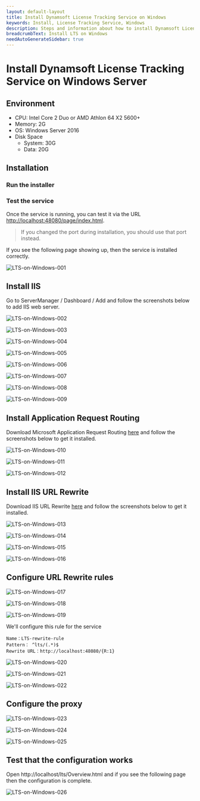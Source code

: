 ```yaml
---
layout: default-layout
title: Install Dynamsoft License Tracking Service on Windows
keywords: Install, License Tracking Service, Windows
description: Steps and information about how to install Dynamsoft License Tracking Service on Windows
breadcrumbText: Install LTS on Windows
needAutoGenerateSidebar: true
---
```


# Install Dynamsoft License Tracking Service on Windows Server

## Environment

* CPU: Intel Core 2 Duo or AMD Athlon 64 X2 5600+
* Memory: 2G
* OS: Windows Server 2016
* Disk Space
  + System: 30G
  + Data: 20G

## Installation

### Run the installer

### Test the service

Once the service is running, you can test it via the URL [http://localhost:48080/page/index.html](http://localhost:48080/page/index.html).

> If you changed the port during installation, you should use that port instead.

If you see the following page showing up, then the service is installed correctly.

![LTS-on-Windows-001]({{site.assets}}imgs/ltsonwin-001.png)

## Install IIS

Go to ServerManager / Dashboard / Add and follow the screenshots below to add IIS web server.
 

![LTS-on-Windows-002]({{site.assets}}imgs/ltsonwin-002.png)

![LTS-on-Windows-003]({{site.assets}}imgs/ltsonwin-003.png)

![LTS-on-Windows-004]({{site.assets}}imgs/ltsonwin-004.png)

![LTS-on-Windows-005]({{site.assets}}imgs/ltsonwin-005.png)

![LTS-on-Windows-006]({{site.assets}}imgs/ltsonwin-006.png)

![LTS-on-Windows-007]({{site.assets}}imgs/ltsonwin-007.png)

![LTS-on-Windows-008]({{site.assets}}imgs/ltsonwin-008.png)

![LTS-on-Windows-009]({{site.assets}}imgs/ltsonwin-009.png)

## Install Application Request Routing

Download Microsoft Application Request Routing [here](https://www.microsoft.com/en-us/download/confirmation.aspx?id=47333) and follow the screenshots below to get it installed.

![LTS-on-Windows-010]({{site.assets}}imgs/ltsonwin-010.png)

![LTS-on-Windows-011]({{site.assets}}imgs/ltsonwin-011.png)

![LTS-on-Windows-012]({{site.assets}}imgs/ltsonwin-012.png)

## Install IIS URL Rewrite

Download IIS URL Rewrite [here](https://www.iis.net/downloads/microsoft/url-rewrite) and follow the screenshots below to get it installed.

![LTS-on-Windows-013]({{site.assets}}imgs/ltsonwin-013.png)

![LTS-on-Windows-014]({{site.assets}}imgs/ltsonwin-014.png)

![LTS-on-Windows-015]({{site.assets}}imgs/ltsonwin-015.png)

![LTS-on-Windows-016]({{site.assets}}imgs/ltsonwin-016.png)

## Configure URL Rewrite rules

![LTS-on-Windows-017]({{site.assets}}imgs/ltsonwin-017.png)

![LTS-on-Windows-018]({{site.assets}}imgs/ltsonwin-018.png)

![LTS-on-Windows-019]({{site.assets}}imgs/ltsonwin-019.png)

We'll configure this rule for the service

``` text
Name：LTS-rewrite-rule
Pattern： ^lts/(.*)$
Rewrite URL：http://localhost:48080/{R:1}
```

![LTS-on-Windows-020]({{site.assets}}imgs/ltsonwin-020.png)

![LTS-on-Windows-021]({{site.assets}}imgs/ltsonwin-021.png)

![LTS-on-Windows-022]({{site.assets}}imgs/ltsonwin-022.png)

## Configure the proxy

![LTS-on-Windows-023]({{site.assets}}imgs/ltsonwin-023.png)

![LTS-on-Windows-024]({{site.assets}}imgs/ltsonwin-024.png)

![LTS-on-Windows-025]({{site.assets}}imgs/ltsonwin-025.png)

## Test that the configuration works

Open http://localhost/lts/Overview.html and if you see the following page then the configuration is complete.

![LTS-on-Windows-026]({{site.assets}}imgs/ltsonwin-026.png)